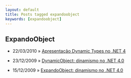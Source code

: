 ```yaml
---
layout: default
title: Posts tagged expandoobject
keywords: [expandoobject]
---
```

<h2 class="category">ExpandoObject</h2>
<ul class="posts">
<li>
<p>
<span class="date">22/03/2010</span> &raquo; 
<a href="/blog/apresentacao-dynamic-types-no-net-4">Apresentação Dynamic Types no .NET 4</a>
</p>
</li> 
<li>
<p>
<span class="date">23/12/2009</span> &raquo; 
<a href="/blog/dynamicobject-dinamismo-no-net-4-0">DynamicObject: dinamismo no .NET 4.0</a>
</p>
</li> 
<li>
<p>
<span class="date">15/12/2009</span> &raquo; 
<a href="/blog/expandoobject-dinamismo-dotnet-4">ExpandoObject: dinamismo no .NET 4.0</a>
</p>
</li> 
</ul>
